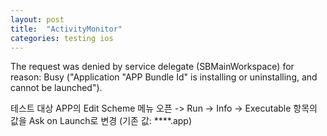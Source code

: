 ```yaml
---
layout: post
title:  "ActivityMonitor"
categories: testing ios
---
```


The request was denied by service delegate (SBMainWorkspace) for reason: Busy ("Application "APP Bundle Id" is installing or uninstalling, and cannot be launched").

테스트 대상 APP의 Edit Scheme 메뉴 오픈 -> Run -> Info -> Executable 항목의 값을 Ask on Launch로 변경 (기존 값: ****.app)